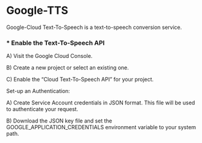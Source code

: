 # Google-TTS

Google-Cloud Text-To-Speech is a text-to-speech conversion service. 

### * Enable the Text-To-Speech API 
A) Visit the Google Cloud Console. 

B) Create a new project or select an existing one. 

C) Enable the “Cloud Text-To-Speech API” for your project. 

Set-up an Authentication: 

A) Create Service Account credentials in JSON format. This file will be used to authenticate your request. 

B) Download the JSON key file and set the GOOGLE_APPLICATION_CREDENTIALS environment variable to your system path. 

